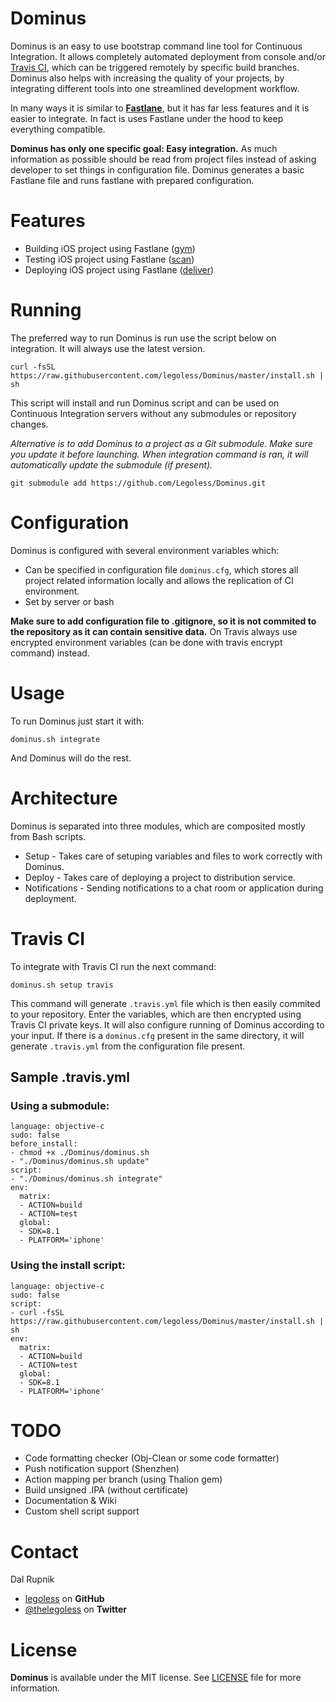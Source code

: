 Dominus
=======

Dominus is an easy to use bootstrap command line tool for Continuous Integration. It allows completely automated deployment from console and/or [Travis CI](https://travis-ci.com), which can be triggered remotely by specific build branches. Dominus also helps with increasing the quality of your projects, by integrating different tools into one streamlined development workflow.

In many ways it is similar to [**Fastlane**](https://github.com/KrauseFx/fastlane), but it has far less features and it is easier to integrate. In fact is uses Fastlane under the hood to keep everything compatible.

**Dominus has only one specific goal: Easy integration.** As much information as possible should be read from project files instead of asking developer to set things in configuration file. Dominus generates a basic Fastlane file and runs fastlane with prepared configuration.

# Features

- Building iOS project using Fastlane ([gym](https://github.com/fastlane/gym))
- Testing iOS project using Fastlane ([scan](https://github.com/fastlane/scan))
- Deploying iOS project using Fastlane ([deliver](https://github.com/fastlane/deliver))

# Running

The preferred way to run Dominus is run use the script below on integration. It will always use the latest version.

```
curl -fsSL https://raw.githubusercontent.com/legoless/Dominus/master/install.sh | sh
```

This script will install and run Dominus script and can be used on Continuous Integration servers without any submodules or repository changes.

*Alternative is to add Dominus to a project as a Git submodule. Make sure you update it before launching. When integration command is ran, it will automatically update the submodule (if present).*

```
git submodule add https://github.com/Legoless/Dominus.git
```

# Configuration

Dominus is configured with several environment variables which:
- Can be specified in configuration file `dominus.cfg`, which stores all project related information locally and allows the replication of CI environment.
- Set by server or bash

**Make sure to add configuration file to .gitignore, so it is not commited to the repository as it can contain sensitive data.** On Travis always use encrypted environment variables (can be done with travis encrypt command) instead.

# Usage

To run Dominus just start it with:

`dominus.sh integrate`

And Dominus will do the rest.

# Architecture

Dominus is separated into three modules, which are composited mostly from Bash scripts.

- Setup - Takes care of setuping variables and files to work correctly with Dominus.
- Deploy - Takes care of deploying a project to distribution service.
- Notifications - Sending notifications to a chat room or application during deployment.

# Travis CI

To integrate with Travis CI run the next command:

`dominus.sh setup travis`

This command will generate `.travis.yml` file which is then easily commited to your repository. Enter the variables, which are then encrypted using Travis CI private keys. It will also configure running of Dominus according to your input. If there is a `dominus.cfg` present in the same directory, it will generate `.travis.yml` from the configuration file present.

## Sample .travis.yml

### Using a submodule:

```
language: objective-c
sudo: false
before_install:
- chmod +x ./Dominus/dominus.sh
- "./Dominus/dominus.sh update"
script:
- "./Dominus/dominus.sh integrate"
env:
  matrix:
  - ACTION=build
  - ACTION=test
  global:
  - SDK=8.1
  - PLATFORM='iphone'
```

### Using the install script:

```
language: objective-c
sudo: false
script:
- curl -fsSL https://raw.githubusercontent.com/legoless/Dominus/master/install.sh | sh
env:
  matrix:
  - ACTION=build
  - ACTION=test
  global:
  - SDK=8.1
  - PLATFORM='iphone'
```

# TODO

- Code formatting checker (Obj-Clean or some code formatter)
- Push notification support (Shenzhen)
- Action mapping per branch (using Thalion gem)
- Build unsigned .IPA (without certificate)
- Documentation & Wiki
- Custom shell script support

Contact
======

Dal Rupnik

- [legoless](https://github.com/legoless) on **GitHub**
- [@thelegoless](https://twitter.com/thelegoless) on **Twitter**

License
======

**Dominus** is available under the MIT license. See [LICENSE](https://github.com/Legoless/Dominus/blob/master/LICENSE) file for more information.
